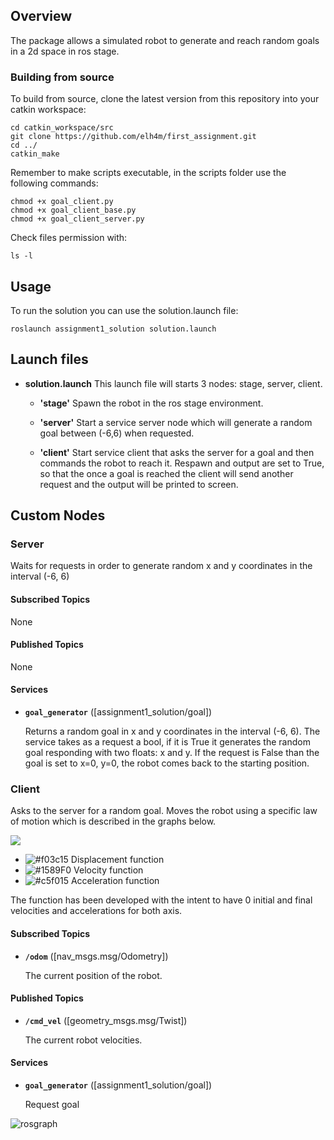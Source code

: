 
## Overview

 The package allows a simulated robot to generate and reach random goals in a 2d space in ros stage.

### Building from source

To build from source, clone the latest version from this repository into your catkin workspace:

	cd catkin_workspace/src
	git clone https://github.com/elh4m/first_assignment.git
	cd ../
	catkin_make

Remember to make scripts executable, in the scripts folder use the following commands:

	chmod +x goal_client.py
	chmod +x goal_client_base.py
	chmod +x goal_client_server.py
	
Check files permission with:
	
	ls -l

## Usage

To run the solution you can use the solution.launch file:

	roslaunch assignment1_solution solution.launch

## Launch files

* **solution.launch** This launch file will starts 3 nodes: stage, server, client.

	- **'stage'** Spawn the robot in the ros stage environment.

	- **'server'** Start a service server node which will generate a random goal between (-6,6) when requested.

	- **'client'** Start service client that asks the server for a goal and then commands the robot to reach it. Respawn and output are set to True, so that the once a goal is reached the client will send another request and the output will be printed to screen.

## Custom Nodes

### Server

Waits for requests in order to generate random x and y coordinates in the interval (-6, 6)

#### Subscribed Topics

None

#### Published Topics

None

#### Services

* **`goal_generator`** ([assignment1_solution/goal])

	Returns a random goal in x and y coordinates in the interval (-6, 6). The service takes as a request a 		bool, if it is True it generates the random goal responding with two floats: x and y. If the request is 	False than the goal is set to x=0, y=0, the robot comes back to the starting position.

### Client

Asks to the server for a random goal. Moves the robot using a specific law of motion which is described in the graphs below.

![](it.plot.png)

- ![#f03c15](https://via.placeholder.com/15/f03c15/000000?text=+) Displacement function
- ![#1589F0](https://via.placeholder.com/15/1589F0/000000?text=+) Velocity function
- ![#c5f015](https://via.placeholder.com/15/c5f015/000000?text=+) Acceleration function

The function has been developed with the intent to have 0 initial and final velocities and accelerations for both axis.

#### Subscribed Topics

* **`/odom`** ([nav_msgs.msg/Odometry])

	The current position of the robot.

#### Published Topics

* **`/cmd_vel`** ([geometry_msgs.msg/Twist])

	The current robot velocities.

#### Services

* **`goal_generator`** ([assignment1_solution/goal])

	Request goal

![rosgraph](https://user-images.githubusercontent.com/77781922/115150623-bf2e9780-a058-11eb-9505-58a8d85e660a.png)
